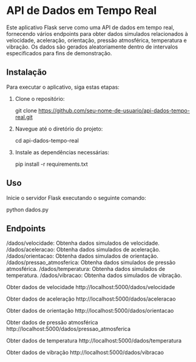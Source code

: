 # API de Dados em Tempo Real

Este aplicativo Flask serve como uma API de dados em tempo real, fornecendo vários endpoints para obter dados simulados relacionados à velocidade, aceleração, orientação, pressão atmosférica, temperatura e vibração. Os dados são gerados aleatoriamente dentro de intervalos especificados para fins de demonstração.

## Instalação

Para executar o aplicativo, siga estas etapas:

1. Clone o repositório:

    git clone https://github.com/seu-nome-de-usuario/api-dados-tempo-real.git

2. Navegue até o diretório do projeto:

    cd api-dados-tempo-real
   

3. Instale as dependências necessárias:

  
    pip install -r requirements.txt


## Uso

Inicie o servidor Flask executando o seguinte comando:

python dados.py

## Endpoints

/dados/velocidade: Obtenha dados simulados de velocidade.
/dados/aceleracao: Obtenha dados simulados de aceleração.
/dados/orientacao: Obtenha dados simulados de orientação.
/dados/pressao_atmosferica: Obtenha dados simulados de pressão atmosférica.
/dados/temperatura: Obtenha dados simulados de temperatura.
/dados/vibracao: Obtenha dados simulados de vibração.

Obter dados de velocidade
http://localhost:5000/dados/velocidade

Obter dados de aceleração
http://localhost:5000/dados/aceleracao

Obter dados de orientação
http://localhost:5000/dados/orientacao

Obter dados de pressão atmosférica
http://localhost:5000/dados/pressao_atmosferica

Obter dados de temperatura
http://localhost:5000/dados/temperatura

Obter dados de vibração
http://localhost:5000/dados/vibracao
